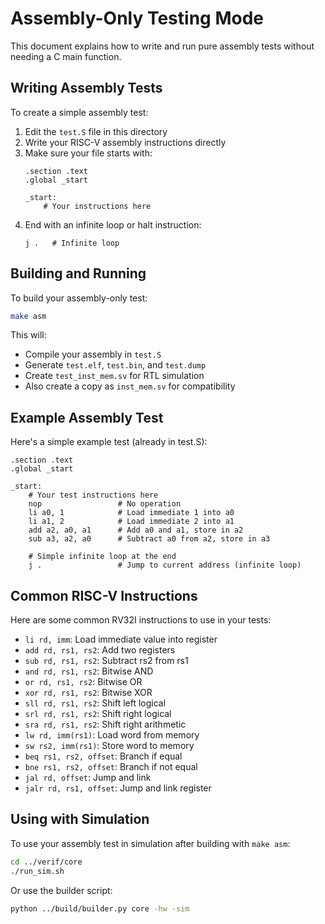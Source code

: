 # Assembly-Only Testing Mode

This document explains how to write and run pure assembly tests without needing a C main function.

## Writing Assembly Tests

To create a simple assembly test:

1. Edit the `test.S` file in this directory
2. Write your RISC-V assembly instructions directly
3. Make sure your file starts with:
   ```assembly
   .section .text
   .global _start
   
   _start:
       # Your instructions here
   ```
4. End with an infinite loop or halt instruction:
   ```assembly
   j .   # Infinite loop
   ```

## Building and Running

To build your assembly-only test:

```bash
make asm
```

This will:
- Compile your assembly in `test.S`
- Generate `test.elf`, `test.bin`, and `test.dump`
- Create `test_inst_mem.sv` for RTL simulation
- Also create a copy as `inst_mem.sv` for compatibility

## Example Assembly Test

Here's a simple example test (already in test.S):

```assembly
.section .text
.global _start

_start:
    # Your test instructions here
    nop                 # No operation
    li a0, 1            # Load immediate 1 into a0
    li a1, 2            # Load immediate 2 into a1
    add a2, a0, a1      # Add a0 and a1, store in a2
    sub a3, a2, a0      # Subtract a0 from a2, store in a3
    
    # Simple infinite loop at the end
    j .                 # Jump to current address (infinite loop)
```

## Common RISC-V Instructions

Here are some common RV32I instructions to use in your tests:

- `li rd, imm`: Load immediate value into register
- `add rd, rs1, rs2`: Add two registers
- `sub rd, rs1, rs2`: Subtract rs2 from rs1
- `and rd, rs1, rs2`: Bitwise AND
- `or rd, rs1, rs2`: Bitwise OR
- `xor rd, rs1, rs2`: Bitwise XOR
- `sll rd, rs1, rs2`: Shift left logical
- `srl rd, rs1, rs2`: Shift right logical
- `sra rd, rs1, rs2`: Shift right arithmetic
- `lw rd, imm(rs1)`: Load word from memory
- `sw rs2, imm(rs1)`: Store word to memory
- `beq rs1, rs2, offset`: Branch if equal
- `bne rs1, rs2, offset`: Branch if not equal
- `jal rd, offset`: Jump and link
- `jalr rd, rs1, offset`: Jump and link register

## Using with Simulation

To use your assembly test in simulation after building with `make asm`:

```bash
cd ../verif/core
./run_sim.sh
```

Or use the builder script:

```bash
python ../build/builder.py core -hw -sim
``` 